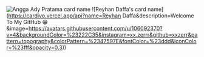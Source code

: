 ![Angga Ady Pratama card name](https://cardivo.vercel.app/api?name=Angga%20Ady%20Pratama&description=A%20passionate%20frontend%20developer.&image=https://avatars.githubusercontent.com/u/46337871?v=4&backgroundColor=%23222C35&instagram=anggaadypratama&linkedin=angga%20ady%20pratama&github=anggaadypratama&pattern=topography&colorPattern=%2347597E&fontColor=%23ddd&iconColor=%23fff&opacity=0.3)
![Reyhan Daffa's card name](https://cardivo.vercel.app/api?name=Reyhan Daffa&description=Welcome To My GitHub 😁&image=https://avatars.githubusercontent.com/u/106092370?v=4&backgroundColor=%23222C35&instagram=xx.zerrr&github=xxzerr&pattern=topography&colorPattern=%2347597E&fontColor=%23ddd&iconColor=%23fff&opacity=0.3))
